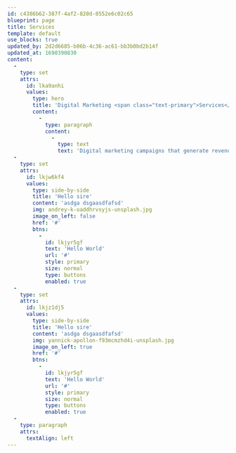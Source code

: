 ```yaml
---
id: c4386b62-387f-4af2-820d-0552e6c02c65
blueprint: page
title: Services
template: default
use_blocks: true
updated_by: 2d2d6685-b06b-4c36-ac61-bb3b0bd2b14f
updated_at: 1690390830
content:
  -
    type: set
    attrs:
      id: lka9anhi
      values:
        type: hero
        title: 'Digital Marketing <span class="text-primary">Services</span>'
        content:
          -
            type: paragraph
            content:
              -
                type: text
                text: 'Digital marketing campaigns that generate revenue.'
  -
    type: set
    attrs:
      id: lkjw6kf4
      values:
        type: side-by-side
        title: 'Hello sire'
        content: 'asdga dsgaasdfafsd'
        img: andrey-k-oaddhrvsyjs-unsplash.jpg
        image_on_left: false
        href: '#'
        btns:
          -
            id: lkjyr5gf
            text: 'Hello World'
            url: '#'
            style: primary
            size: normal
            type: buttons
            enabled: true
  -
    type: set
    attrs:
      id: lkjz1dj5
      values:
        type: side-by-side
        title: 'Hello sire'
        content: 'asdga dsgaasdfafsd'
        img: yannick-apollon-f93mcmzhd4i-unsplash.jpg
        image_on_left: true
        href: '#'
        btns:
          -
            id: lkjyr5gf
            text: 'Hello World'
            url: '#'
            style: primary
            size: normal
            type: buttons
            enabled: true
  -
    type: paragraph
    attrs:
      textAlign: left
---
```

